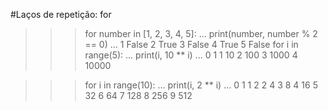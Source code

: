 #Laços de repetição: for

>>> for number in [1, 2, 3, 4, 5]:
...     print(number, number % 2 == 0)
...
1 False
2 True
3 False
4 True
5 False
>>> for i in range(5):
...     print(i, 10 ** i)
...
0 1
1 10
2 100
3 1000
4 10000

>>> for i in range(10):
...     print(i, 2 ** i)
...
0 1
1 2
2 4
3 8
4 16
5 32
6 64
7 128
8 256
9 512
